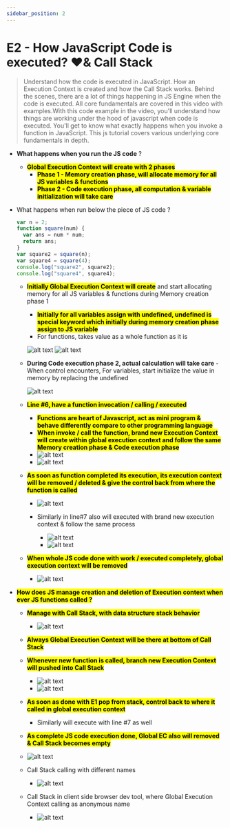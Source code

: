 ```yaml
---
sidebar_position: 2
---
```


# E2 - How JavaScript Code is executed? ❤️& Call Stack

> Understand how the code is executed in JavaScript. How an Execution Context is created and how the Call Stack works. Behind the scenes, there are a lot of things happening in JS Engine when the code is executed. All core fundamentals are covered in this video with examples.With this code example in the video, you'll understand how things are working under the hood of javascript when code is executed. You'll get to know what exactly happens when you invoke a function in JavaScript. This js tutorial covers various underlying core fundamentals in depth.

- **What happens when you run the JS code** ?

  - **<mark>Global Execution Context will create with 2 phases</mark>**
    - **<mark>Phase 1 - Memory creation phase, will allocate memory for all JS variables & functions</mark>**
    - **<mark>Phase 2 - Code execution phase, all computation & variable initialization will take care</mark>**

- What happens when run below the piece of JS code ?

  ```javascript
  var n = 2;
  function square(num) {
    var ans = num * num;
    return ans;
  }
  var square2 = square(n);
  var square4 = square(4);
  console.log("square2", square2);
  console.log("square4", square4);
  ```

  - **<mark>Initially Global Execution Context will create</mark>** and start allocating memory for all JS variables & functions
    during Memory creation phase 1

    - **<mark>Initially for all variables assign with undefined, undefined is special keyword which initially during memory creation phase assign to JS variable</mark>**
    - For functions, takes value as a whole function as it is

    ![alt text](images/1jeuqasj.u1g.png)
    ![alt text](images/uxdor2s0.a5k.png)

  - **During Code execution phase 2, actual calculation will take care** - When control encounters, For variables, start initialize the value in memory by replacing the undefined

    ![alt text](images/xghnutuv.3ic.png)

  - **<mark>Line #6, have a function invocation / calling / executed</mark>**
    - **<mark>Functions are heart of Javascript, act as mini program & behave differently compare to other programming language</mark>**
    - **<mark>When invoke / call the function, brand new Execution Context will create within global execution context and follow the same Memory creation phase & Code execution phase</mark>**
    - ![alt text](images/mdowkuip.dm1.png)
    - ![alt text](images/witc3ldo.dlz.png)
  - **<mark>As soon as function completed its execution, its execution context will be removed / deleted & give the control back from where the function is called</mark>**

    - ![alt text](images/1bdg1ixk.nm5.png)
    - Similarly in line#7 also will executed with brand new execution context & follow the same process

      - ![alt text](images/n4u11v5u.qyn.png)
      - ![alt text](images/ma5redc1.q2p.png)

  - **<mark>When whole JS code done with work / executed completely, global execution context will be removed</mark>**
    - ![alt text](images/fqwubywy.hfd.png)

- **<mark>How does JS manage creation and deletion of Execution context when ever JS functions called ?</mark>**

  - **<mark>Manage with Call Stack, with data structure stack behavior</mark>**
    - ![alt text](images/ctb102z5.bna.png)
  - **<mark>Always Global Execution Context will be there at bottom of Call Stack</mark>**
  - **<mark>Whenever new function is called, branch new Execution Context will pushed into Call Stack</mark>**

    - ![alt text](images/fjvftwnk.4aq.png)
    - ![alt text](images/hh53bxjv.hvj.png)

  - **<mark>As soon as done with E1 pop from stack, control back to where it called in global execution context</mark>**
    - Similarly will execute with line #7 as well
  - **<mark>As complete JS code execution done, Global EC also will removed & Call Stack becomes empty</mark>**
  - ![alt text](images/ty2xq5et.20h.png)
  - Call Stack calling with different names
    - ![alt text](images/3hjlzgba.yps.png)
  - Call Stack in client side browser dev tool, where Global Execution Context calling as anonymous name
    - ![alt text](images/imagexssdf.png)
